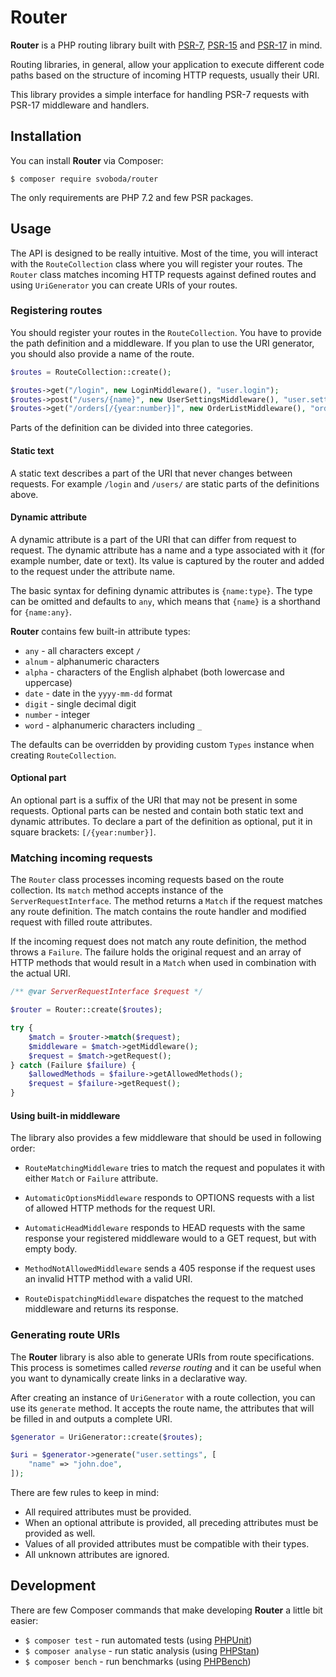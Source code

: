# Router

**Router** is a PHP routing library built with [PSR-7](https://www.php-fig.org/psr/psr-7/), [PSR-15](https://www.php-fig.org/psr/psr-15/) and [PSR-17](https://www.php-fig.org/psr/psr-17/) in mind.

Routing libraries, in general, allow your application to execute different code paths based on the structure of incoming HTTP requests, usually their URI.

This library provides a simple interface for handling PSR-7 requests with PSR-17 middleware and handlers.

## Installation

You can install **Router** via Composer:

```
$ composer require svoboda/router
```

The only requirements are PHP 7.2 and few PSR packages.

## Usage

The API is designed to be really intuitive.
Most of the time, you will interact with the `RouteCollection` class where you will register your routes.
The `Router` class matches incoming HTTP requests against defined routes and using `UriGenerator` you can create URIs of your routes.

### Registering routes

You should register your routes in the `RouteCollection`.
You have to provide the path definition and a middleware.
If you plan to use the URI generator, you should also provide a name of the route.

```php
$routes = RouteCollection::create();

$routes->get("/login", new LoginMiddleware(), "user.login");
$routes->post("/users/{name}", new UserSettingsMiddleware(), "user.settings");
$routes->get("/orders[/{year:number}]", new OrderListMiddleware(), "order.list");
```

Parts of the definition can be divided into three categories.

#### Static text

A static text describes a part of the URI that never changes between requests.
For example `/login` and `/users/` are static parts of the definitions above.

#### Dynamic attribute

A dynamic attribute is a part of the URI that can differ from request to request.
The dynamic attribute has a name and a type associated with it (for example number, date or text).
Its value is captured by the router and added to the request under the attribute name.

The basic syntax for defining dynamic attributes is `{name:type}`.
The type can be omitted and defaults to `any`, which means that `{name}` is a shorthand for `{name:any}`.

**Router** contains few built-in attribute types:

* `any` - all characters except `/`
* `alnum` - alphanumeric characters
* `alpha` - characters of the English alphabet (both lowercase and uppercase)
* `date` - date in the `yyyy-mm-dd` format
* `digit` - single decimal digit
* `number` - integer
* `word` - alphanumeric characters including `_`

The defaults can be overridden by providing custom `Types` instance when creating `RouteCollection`.

#### Optional part

An optional part is a suffix of the URI that may not be present in some requests.
Optional parts can be nested and contain both static text and dynamic attributes.
To declare a part of the definition as optional, put it in square brackets: `[/{year:number}]`.

### Matching incoming requests

The `Router` class processes incoming requests based on the route collection.
Its `match` method accepts instance of the `ServerRequestInterface`.
The method returns a `Match` if the request matches any route definition.
The match contains the route handler and modified request with filled route attributes.

If the incoming request does not match any route definition, the method throws a `Failure`.
The failure holds the original request and an array of HTTP methods that would result in a `Match` when used in combination with the actual URI.

```php
/** @var ServerRequestInterface $request */

$router = Router::create($routes);

try {
    $match = $router->match($request);
    $middleware = $match->getMiddleware();
    $request = $match->getRequest();
} catch (Failure $failure) {
    $allowedMethods = $failure->getAllowedMethods();
    $request = $failure->getRequest();
}
```

#### Using built-in middleware

The library also provides a few middleware that should be used in following order:

* `RouteMatchingMiddleware` tries to match the request and populates it with either `Match` or `Failure` attribute.

* `AutomaticOptionsMiddleware` responds to OPTIONS requests with a list of allowed HTTP methods for the request URI.

* `AutomaticHeadMiddleware` responds to HEAD requests with the same response your registered middleware would to a GET request, but with empty body.

* `MethodNotAllowedMiddleware` sends a 405 response if the request uses an invalid HTTP method with a valid URI.

* `RouteDispatchingMiddleware` dispatches the request to the matched middleware and returns its response. 

### Generating route URIs

The **Router** library is also able to generate URIs from route specifications.
This process is sometimes called *reverse routing* and it can be  useful when you want to dynamically create links in a declarative way.

After creating an instance of `UriGenerator` with a route collection, you can use its `generate` method.
It accepts the route name, the attributes that will be filled in and outputs a complete URI.

```php
$generator = UriGenerator::create($routes);

$uri = $generator->generate("user.settings", [
    "name" => "john.doe",
]);
```

There are few rules to keep in mind:

* All required attributes must be provided.
* When an optional attribute is provided, all preceding attributes must be provided as well.
* Values of all provided attributes must be compatible with their types.
* All unknown attributes are ignored.

## Development

There are few Composer commands that make developing **Router** a little bit easier:

* `$ composer test` - run automated tests (using [PHPUnit](https://github.com/sebastianbergmann/phpunit))
* `$ composer analyse` - run static analysis (using [PHPStan](https://github.com/phpstan/phpstan))
* `$ composer bench` - run benchmarks (using [PHPBench](https://github.com/phpbench/phpbench))
